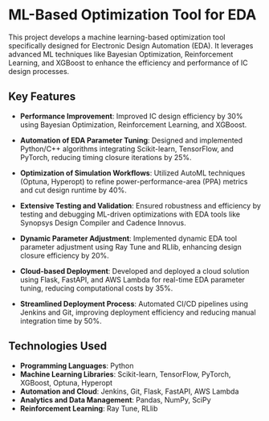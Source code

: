 # ML-Based Optimization Tool for EDA

This project develops a machine learning-based optimization tool specifically designed for Electronic Design Automation (EDA). It leverages advanced ML techniques like Bayesian Optimization, Reinforcement Learning, and XGBoost to enhance the efficiency and performance of IC design processes.

## Key Features

- **Performance Improvement**: Improved IC design efficiency by 30% using Bayesian Optimization, Reinforcement Learning, and XGBoost.
  
- **Automation of EDA Parameter Tuning**: Designed and implemented Python/C++ algorithms integrating Scikit-learn, TensorFlow, and PyTorch, reducing timing closure iterations by 25%.
  
- **Optimization of Simulation Workflows**: Utilized AutoML techniques (Optuna, Hyperopt) to refine power-performance-area (PPA) metrics and cut design runtime by 40%.
  
- **Extensive Testing and Validation**: Ensured robustness and efficiency by testing and debugging ML-driven optimizations with EDA tools like Synopsys Design Compiler and Cadence Innovus.
  
- **Dynamic Parameter Adjustment**: Implemented dynamic EDA tool parameter adjustment using Ray Tune and RLlib, enhancing design closure efficiency by 20%.
  
- **Cloud-based Deployment**: Developed and deployed a cloud solution using Flask, FastAPI, and AWS Lambda for real-time EDA parameter tuning, reducing computational costs by 35%.
  
- **Streamlined Deployment Process**: Automated CI/CD pipelines using Jenkins and Git, improving deployment efficiency and reducing manual integration time by 50%.

## Technologies Used

- **Programming Languages**: Python
- **Machine Learning Libraries**: Scikit-learn, TensorFlow, PyTorch, XGBoost, Optuna, Hyperopt
- **Automation and Cloud**: Jenkins, Git, Flask, FastAPI, AWS Lambda
- **Analytics and Data Management**: Pandas, NumPy, SciPy
- **Reinforcement Learning**: Ray Tune, RLlib
